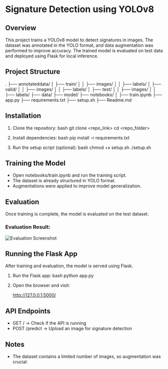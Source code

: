 # Signature Detection using YOLOv8

## Overview
This project trains a YOLOv8 model to detect signatures in images. The dataset was annotated in the YOLO format, and data augmentation was performed to improve accuracy. The trained model is evaluated on test data and deployed using Flask for local inference.

## Project Structure

.
├── annotateddata/
│   ├── train/
│   │   ├── images/
│   │   ├── labels/
│   ├── valid/
│   │   ├── images/
│   │   ├── labels/
│   ├── test/
│   │   ├── images/
│   │   ├── labels/
├── data/
├── model/
├── notebooks/
│   ├── train.ipynb
├── app.py
├── requirements.txt
├── setup.sh
├── Readme.md


## Installation
1. Clone the repository:
   bash
   git clone <repo_link>
   cd <repo_folder>
   
2. Install dependencies:
   bash
   pip install -r requirements.txt
   
3. Run the setup script (optional):
   bash
   chmod +x setup.sh
   ./setup.sh
   

## Training the Model
- Open notebooks/train.ipynb and run the training script.
- The dataset is already structured in YOLO format.
- Augmentations were applied to improve model generalization.

## Evaluation
Once training is complete, the model is evaluated on the test dataset.

### Evaluation Result:
![Evaluation Screenshot](screenshots/1.jpeg)

## Running the Flask App
After training and evaluation, the model is served using Flask.

1. Run the Flask app:
   bash
   python app.py
   
2. Open the browser and visit:
   
   http://127.0.0.1:5000/
   

## API Endpoints
- GET / → Check if the API is running
- POST /predict → Upload an image for signature detection

## Notes
- The dataset contains a limited number of images, so augmentation was crucial.